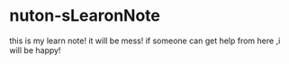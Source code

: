 # nuton-sLearonNote
this is my learn note! it will be mess! if someone can get help from here ,i will be happy!
